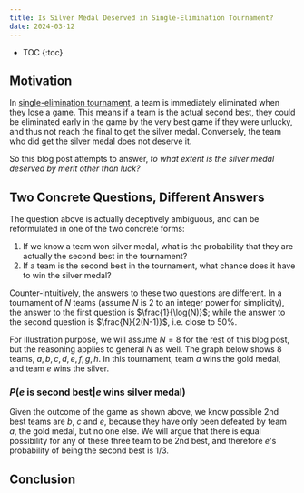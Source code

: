 ```yaml
---
title: Is Silver Medal Deserved in Single-Elimination Tournament?
date: 2024-03-12
---
```


* TOC
{:toc}

## Motivation

In [single-elimination tournament](https://en.wikipedia.org/wiki/Single-elimination_tournament), a team is immediately
eliminated when they lose a game. This means if a team is the actual second best, they could be eliminated early in the
game by the very best game if they were unlucky, and thus not reach the final to get the silver medal. Conversely, the
team who did get the silver medal does not deserve it.

So this blog post attempts to answer, _to what extent is the silver medal deserved by merit other than luck?_

## Two Concrete Questions, Different Answers

The question above is actually deceptively ambiguous, and can be reformulated in one of the two concrete forms:

1. If we know a team won silver medal, what is the probability that they are actually the second best in the tournament?
2. If a team is the second best in the tournament, what chance does it have to win the silver medal?

Counter-intuitively, the answers to these two questions are different. In a tournament of $N$ teams (assume $N$ is 2 to
an integer power for simplicity), the answer to the first question is $\frac{1}{\log(N)}$; while the
answer to the second question is $\frac{N}{2(N-1)}$, i.e. close to 50%.

For illustration purpose, we will assume $N=8$ for the rest of this blog post, but the reasoning applies to general $N$
as well. The graph below shows 8 teams, $a, b, c, d, e, f, g, h$. In this tournament, team $a$ wins the gold medal, and
team $e$ wins the silver.

### $P(e\textrm{ is second best} | e\textrm{ wins silver medal})$

Given the outcome of the game as shown above, we know possible 2nd best teams are $b$, $c$ and $e$, because they have
only been defeated by team $a$, the gold medal, but no one else. We will argue that there is equal possibility for any
of these three team to be 2nd best, and therefore $e$'s probability of being the second best is $1/3$.

## Conclusion